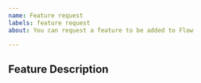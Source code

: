 ```yaml
---
name: Feature request
labels: feature request
about: You can request a feature to be added to Flow

---
```


<!--
Thank you for contributing to Flow and requesting a feature! Here are a few guidelines that you should follow so that your feature request gets reviewed more efficiently:
1) Make sure your feature request has a short and relevant title
2) Fill the following template as accurately as possible 
-->

## Feature Description
<!--
Please provide:
- Clear description of the feature
- Description of what you expect
- [optional] Any other context (e.g. pictures) 
-->
